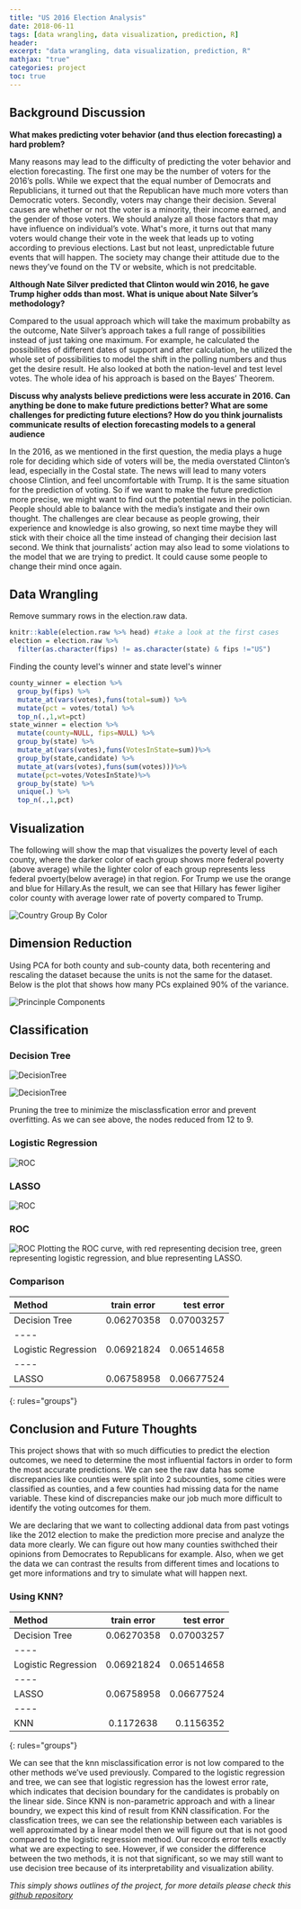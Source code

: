 ```yaml
---
title: "US 2016 Election Analysis"
date: 2018-06-11
tags: [data wrangling, data visualization, prediction, R]
header:
excerpt: "data wrangling, data visualization, prediction, R"
mathjax: "true"
categories: project
toc: true
---
```


## Background Discussion

**What makes predicting voter behavior (and thus election forecasting) a hard problem?**

Many reasons may lead to the difficulty of predicting the voter behavior and election forecasting. The first one may be the number of voters for the
2016’s polls. While we expect that the equal number of Democrats and Republicians, it turned out that the Republican have much more voters than Democratic voters. Secondly, voters may change their decision. Several causes are whether or not the voter is a minority, their income earned, and the gender of those voters. We should analyze all those factors that may have influence on individual’s vote. What's more, it turns out that many voters would change their vote in the week that leads up to voting according to previous elections. Last but not least, unpredictable future events that will happen. The society may change their attitude due to the news they’ve found on the TV or website, which is not predcitable.

**Although Nate Silver predicted that Clinton would win 2016, he gave Trump higher odds than most. What is unique about Nate Silver’s methodology?**

Compared to the usual approach which will take the maximum probabilty as the outcome, Nate Silver’s approach takes a full range of possibilities
instead of just taking one maximum. For example, he calculated the possibilites of different dates of support and after calculation, he utilized the whole set of possibilities to model the shift in the polling numbers and thus get the desire result. He also looked at both the nation-level and test level votes. The whole idea of his approach is based on the Bayes’ Theorem.

**Discuss why analysts believe predictions were less accurate in 2016. Can anything be done to make future predictions better? What are some challenges for predicting future elections? How do you think journalists communicate results of election forecasting models to a general audience**

In the 2016, as we mentioned in the first question, the media plays a huge role for deciding which side of voters will be, the media overstated
Clinton’s lead, especially in the Costal state. The news will lead to many voters choose Clintion, and feel uncomfortable with Trump. It is the same
situation for the prediction of voting. So if we want to make the future prediction more precise, we might want to find out the potential news in the
polictician. People should able to balance with the media’s instigate and their own thought. The challenges are clear because as people growing,
their experience and knowledge is also growing, so next time maybe they will stick with their choice all the time instead of changing their decision
last second. We think that journalists’ action may also lead to some violations to the model that we are trying to predict. It could cause some people to change their mind once again.

## Data Wrangling

Remove summary rows in the election.raw data. 
```r
knitr::kable(election.raw %>% head) #take a look at the first cases
election = election.raw %>%
  filter(as.character(fips) != as.character(state) & fips !="US")
```

Finding the county level's winner and state level's winner
```r
county_winner = election %>%
  group_by(fips) %>%
  mutate_at(vars(votes),funs(total=sum)) %>%
  mutate(pct = votes/total) %>%
  top_n(.,1,wt=pct)
state_winner = election %>%
  mutate(county=NULL, fips=NULL) %>%
  group_by(state) %>%
  mutate_at(vars(votes),funs(VotesInState=sum))%>%
  group_by(state,candidate) %>%
  mutate_at(vars(votes),funs(sum(votes)))%>%
  mutate(pct=votes/VotesInState)%>%
  group_by(state) %>%
  unique(.) %>%
  top_n(.,1,pct)
```

## Visualization
The following will show the map that visualizes the poverty level of each county, where the darker color of each group shows more federal poverty (above average) while the lighter color of each group represents less federal pvoerty(below average) in that region. For Trump we use the orange and blue for Hillary.As the result, we can see that Hillary has fewer ligiher color county with average lower rate of poverty compared to Trump.

<img src="{{ site.url}}{{site.baseurl}}/images/PovertyLevel.png"
alt="Country Group By Color">

## Dimension Reduction

Using PCA for both county and sub-county data, both recentering and rescaling the dataset because the units is not the same for the dataset. Below is the plot that shows how many PCs explained 90% of the variance.

<img src="{{ site.url}}{{site.baseurl}}/images/USelection/PC.png"
alt="Princinple Components">


## Classification

### Decision Tree
<img src="{{ site.url}}{{site.baseurl}}/images/USelection/Unpruned Tree.png"
alt="DecisionTree">

<img src="{{ site.url}}{{site.baseurl}}/images/USelection/Pruned Tree.png"
alt="DecisionTree">

Pruning the tree to minimize the misclassfication error and prevent overfitting. As we can see above, the nodes reduced from 12 to 9.

### Logistic Regression
<img src="{{ site.url}}{{site.baseurl}}/images/USelection/Logistic regression.png"
alt="ROC">


### LASSO
<img src="{{ site.url}}{{site.baseurl}}/images/USelection/LASSO.png"
alt="ROC">



### ROC
<img src="{{ site.url}}{{site.baseurl}}/images/USelection/ROC Curve.png"
alt="ROC">
Plotting the ROC curve, with red representing decision tree, green representing logistic regression, and blue representing LASSO.

### Comparison

| Method | train error | test error |
|:--------|:-------:|--------:|
| Decision Tree  | 0.06270358   | 0.07003257   |
|----
| Logistic Regression   | 0.06921824   | 0.06514658   |
|----
| LASSO   | 0.06758958   | 0.06677524   |
{: rules="groups"}

## Conclusion and Future Thoughts

This project shows that with so much difficuties to predict the election outcomes, we need to determine the most influential factors in order to form
the most accurate predictions. We can see the raw data has some discrepancies like counties were split into 2 subcounties, some cities were
classified as counties, and a few counties had missing data for the name variable. These kind of discrepancies make our job much more difficult to
identify the voting outcomes for them.

We are declaring that we want to collecting addional data from past votings like the 2012 election to make the prediction more precise and analyze
the data more clearly. We can figure out how many counties swithched their opinions from Democrates to Republicans for example. Also, when we
get the data we can contrast the results from different times and locations to get more informations and try to simulate what will happen next.

### Using KNN?

| Method | train error | test error |
|:--------|:-------:|--------:|
| Decision Tree  | 0.06270358   | 0.07003257   |
|----
| Logistic Regression   | 0.06921824   | 0.06514658   |
|----
| LASSO   | 0.06758958   | 0.06677524   |
|----
| KNN | 0.1172638 | 0.1156352 |
{: rules="groups"}

We can see that the knn misclassification error is not low compared to the other methods we’ve used previously. Compared to the logistic
regression and tree, we can see that logistic regression has the lowest error rate, which indicates that decision boundary for the candidates is
probably on the linear side. Since KNN is non-parametric approach and with a linear boundry, we expect this kind of result from KNN classification.
For the classfication trees, we can see the relationship between each variables is well approximated by a linear model then we will figure out that is
not good compared to the logistic regression method. Our records error tells exactly what we are expecting to see. However, if we consider the
difference between the two methods, it is not that significant, so we may still want to use decision tree because of its interpretability and
visualization ability.


*This simply shows outlines of the project, for more details please check this [github repository](https://github.com/Mubai-Liu/US-2016-Election)*

